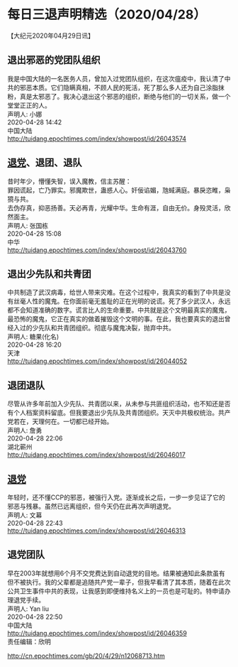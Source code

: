 # 每日三退声明精选（2020/04/28）
  
  
【大纪元2020年04月29日讯】  
## 退出邪恶的党团队组织  
我是中国大陆的一名医务人员，曾加入过党团队组织，在这次瘟疫中，我认清了中共的邪恶本质。它们隐瞒真相，不顾人民的死活，死了那么多人还为自己涂脂抹粉，真是太邪恶了。我决心退出这个邪恶的组织，断绝与他们的一切关系，做一个堂堂正正的人。  
声明人: 小娜  
2020-04-28 14:42  
中国大陆  
http://tuidang.epochtimes.com/index/showpost/id/26043574  
## <a href="http://cn.epochtimes.com/gb/tag/%E9%80%80%E5%85%9A.html">退党</a>、退团、退队  
昔时年少，懵懂失智，误入魔教，信主苏醒：  
罪因谎起，亡乃罪实。邪魔欺世，蛊惑人心。奸佞谄媚，虺蜮满庭。暴戾恣睢，枭獍与共。  
去伪存真，抑恶扬善。天必再青，光耀中华。生命有涯，自由无价。身殁灵活，欣然面主。  
声明人: 张国栋  
2020-04-28 15:08  
中华  
http://tuidang.epochtimes.com/index/showpost/id/26043760  
## 退出少先队和共青团  
中共制造了武汉病毒，给世人带来灾难。在这个过程中，我真实的看到了中共是没有丝毫人性的魔鬼。在你面前毫无羞耻的正在光明的说谎。死了多少武汉人，永远都不会知道准确的数字。谎言比人的生命重要。中共就是这个文明最真实的魔鬼，最恐怖的魔鬼，它正在真实的做着摧毁这个文明的事。在此，我也要真实的退出曾经入过的少先队和共青团组织。彻底与魔鬼决裂，抛弃中共。  
声明人: 糖果(化名)  
2020-04-28 16:20  
天津  
http://tuidang.epochtimes.com/index/showpost/id/26044052  
## 退团退队  
尽管从许多年前加入少先队、共青团以来，从未参与共匪组织活动，也不知还是否有个人档案资料留底。但我要退出少先队及共青团组织。天灭中共极权统治。共产党若在，天理何在。一切都已经开始。  
声明人: 詹勇  
2020-04-28 22:06  
湖北蕲州  
http://tuidang.epochtimes.com/index/showpost/id/26046017  
## <a href="http://cn.epochtimes.com/gb/tag/%E9%80%80%E5%85%9A.html">退党</a>  
年轻时，还不懂CCP的邪恶，被强行入党。逐渐成长之后，一步一步见证了它的邪恶与残暴。虽然已远离组织，但今天仍在此再次声明退党。  
声明人: 文幕  
2020-04-28 22:43  
http://tuidang.epochtimes.com/index/showpost/id/26046313  
## 退党团队  
</strong> 早在2003年就想用6个月不交党费达到自动退党的目地。结果被通知此条款虽有但不被执行。我的父辈都是追随共产党一辈子，但我早看清了其本质，随着在此次公共卫生事件中共的表现，让我感到即便维持名义上的一员也是可耻的。特申请办理退党手续。  
声明人: Yan liu  
2020-04-28 22:50  
中国大陆  
http://tuidang.epochtimes.com/index/showpost/id/26046359  
责任编辑：欣明  
  
  
  
http://cn.epochtimes.com/gb/20/4/29/n12068713.htm

